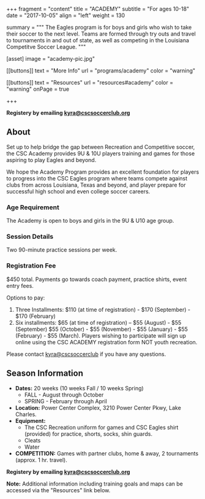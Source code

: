 +++
fragment = "content"
title = "ACADEMY"
subtitle = "For ages 10-18"
date = "2017-10-05"
align = "left"
weight = 130

summary = """
The Eagles program is for boys and girls who wish to take their soccer to the next level. Teams are formed through try outs and travel to tournaments in and out of state, as well as competing in the Louisiana Competitve Soccer League.
"""

[asset]
  image = "academy-pic.jpg"

[[buttons]]
  text = "More Info"
  url = "programs/academy"
  color = "warning"

[[buttons]]
  text = "Resources"
  url = "resources#academy"
  color = "warning"
  onPage = true

+++

**Registery by emailing kyra@cscsoccerclub.org**

## About

Set up to help bridge the gap between Recreation and Competitive soccer, the CSC Academy provides 9U & 10U players training and games for those aspiring to play Eagles and beyond.

We hope the Academy Program provides an excellent foundation for players to progress into
the CSC Eagles program where teams compete against clubs from across Louisiana, Texas and
beyond, and player prepare for successful high school and even college soccer careers.

### Age Requirement
The Academy is open to boys and girls in the 9U & U10 age group.

### Session Details

Two 90-minute practice sessions per week.

### Registration Fee
$450 total. Payments go towards coach payment, practice shirts, event entry fees.

Options to pay:

1. Three Installments: $110 (at time of registration) - $170 (September) - $170 (February)
2. Six installments: $65 (at time of registration) – $55 (August) - $55 (September)
$55 (October) - $55 (November) - $55 (January) - $55 (February) - $55 (March).
Players wishing to participate will sign up online using the CSC ACADEMY registration form
NOT youth recreation.

Please contact <kyra@cscsoccerclub> if you have any questions.

## Season Information

- **Dates:** 20 weeks (10 weeks Fall / 10 weeks Spring)
  - FALL - August through October
  - SPRING - February through April
- **Location:** Power Center Complex, 3210 Power Center Pkwy, Lake Charles.
- **Equipment:** 
  - The CSC Recreation uniform for games and CSC Eagles shirt (provided) for practice, shorts, socks, shin guards.
  - Cleats 
  - Water
- **COMPETITION:** Games with partner clubs, home & away, 2 tournaments (approx. 1 hr. travel).

**Registery by emailing kyra@cscsoccerclub.org**

**Note:** Additional information including training goals and maps can be accessed via the "Resources" link below.
